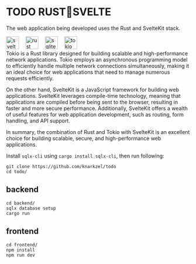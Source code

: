 # TODO RUST🦀SVELTE

The web application being developed uses the Rust and SvelteKit stack.
<div>
  

<img src="https://img.shields.io/badge/svelte-%23f1413d.svg?style=for-the-badge&logo=svelte&logoColor=white" height="35" alt="svelte logo"  />
  <img width="10" />
  <img src="https://img.shields.io/badge/Rust-000000?logo=rust&logoColor=white&style=for-the-badge" height="35" alt="rust logo"  />
  <img width="10" />
  <img src="https://img.shields.io/badge/SQLite-07405E?style=for-the-badge&logo=sqlite&logoColor=white" height="35" alt="sqlite logo"  />
  <img width="10" />
  <img src="https://img.shields.io/badge/Tokio-372213?style=for-the-badge&logo=tokio&logoColor=white" height="35" alt="tokio logo"  />
  <img width="10" />
  
</div>
Tokio is a Rust library designed for building scalable and high-performance network applications. Tokio employs an asynchronous programming model to efficiently handle multiple network connections simultaneously, making it an ideal choice for web applications that need to manage numerous requests efficiently.

On the other hand, SvelteKit is a JavaScript framework for building web applications. SvelteKit leverages compile-time technology, meaning that applications are compiled before being sent to the browser, resulting in faster and more secure performance. Additionally, SvelteKit offers a wealth of useful features for web application development, such as routing, form handling, and API support.

In summary, the combination of Rust and Tokio with SvelteKit is an excellent choice for building scalable, secure, and high-performance web applications.


Install `sqlx-cli` using `cargo install sqlx-cli`, then run following:

```
git clone https://github.com/knarkzel/todo
cd todo/
```

## backend

```
cd backend/
sqlx database setup
cargo run
```

## frontend

```
cd frontend/
npm install
npm run dev
```
